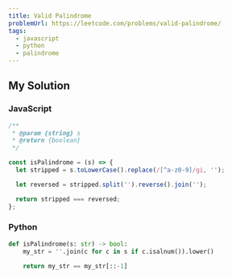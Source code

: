 ```yaml
---
title: Valid Palindrome
problemUrl: https://leetcode.com/problems/valid-palindrome/
tags:
  - javascript
  - python
  - palindrome
---
```


## My Solution

### JavaScript

```js
/**
 * @param {string} s
 * @return {boolean}
 */

const isPalindrome = (s) => {
  let stripped = s.toLowerCase().replace(/[^a-z0-9]/gi, '');

  let reversed = stripped.split('').reverse().join('');

  return stripped === reversed;
};
```

### Python

```py
def isPalindrome(s: str) -> bool:
    my_str = ''.join(c for c in s if c.isalnum()).lower()

    return my_str == my_str[::-1]
```
